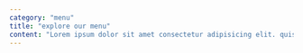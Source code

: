 ```yaml
---
category: "menu"
title: "explore our menu"
content: "Lorem ipsum dolor sit amet consectetur adipisicing elit. quisquam corrupti totam consectetur quia asperiores! Necessitatibus, reiciendis! Est molestiae blanditiis option."
---
```

